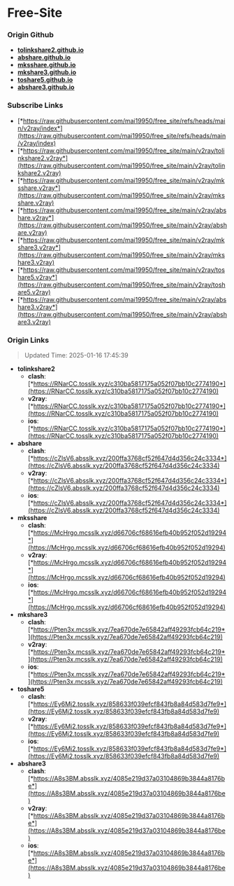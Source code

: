 # Free-Site

### Origin Github

- [**tolinkshare2.github.io**](https://github.com/tolinkshare2/tolinkshare2.github.io)
- [**abshare.github.io**](https://github.com/abshare/abshare.github.io)
- [**mksshare.github.io**](https://github.com/mksshare/mksshare.github.io)
- [**mkshare3.github.io**](https://github.com/mkshare3/mkshare3.github.io)
- [**toshare5.github.io**](https://github.com/toshare5/toshare5.github.io)
- [**abshare3.github.io**](https://github.com/abshare3/abshare3.github.io)

### Subscribe Links

- [*https://raw.githubusercontent.com/mai19950/free_site/refs/heads/main/v2ray/index*](https://raw.githubusercontent.com/mai19950/free_site/refs/heads/main/v2ray/index)
- [*https://raw.githubusercontent.com/mai19950/free_site/main/v2ray/tolinkshare2.v2ray*](https://raw.githubusercontent.com/mai19950/free_site/main/v2ray/tolinkshare2.v2ray)
- [*https://raw.githubusercontent.com/mai19950/free_site/main/v2ray/mksshare.v2ray*](https://raw.githubusercontent.com/mai19950/free_site/main/v2ray/mksshare.v2ray)
- [*https://raw.githubusercontent.com/mai19950/free_site/main/v2ray/abshare.v2ray*](https://raw.githubusercontent.com/mai19950/free_site/main/v2ray/abshare.v2ray)
- [*https://raw.githubusercontent.com/mai19950/free_site/main/v2ray/mkshare3.v2ray*](https://raw.githubusercontent.com/mai19950/free_site/main/v2ray/mkshare3.v2ray)
- [*https://raw.githubusercontent.com/mai19950/free_site/main/v2ray/toshare5.v2ray*](https://raw.githubusercontent.com/mai19950/free_site/main/v2ray/toshare5.v2ray)
- [*https://raw.githubusercontent.com/mai19950/free_site/main/v2ray/abshare3.v2ray*](https://raw.githubusercontent.com/mai19950/free_site/main/v2ray/abshare3.v2ray)

### Origin Links

> Updated Time: 2025-01-16 17:45:39

- **tolinkshare2**
  - **clash**: [*https://RNarCC.tosslk.xyz/c310ba5817175a052f07bb10c2774190*](https://RNarCC.tosslk.xyz/c310ba5817175a052f07bb10c2774190)
  - **v2ray**: [*https://RNarCC.tosslk.xyz/c310ba5817175a052f07bb10c2774190*](https://RNarCC.tosslk.xyz/c310ba5817175a052f07bb10c2774190)
  - **ios**: [*https://RNarCC.tosslk.xyz/c310ba5817175a052f07bb10c2774190*](https://RNarCC.tosslk.xyz/c310ba5817175a052f07bb10c2774190)
- **abshare**
  - **clash**: [*https://cZlsV6.absslk.xyz/200ffa3768cf52f647d4d356c24c3334*](https://cZlsV6.absslk.xyz/200ffa3768cf52f647d4d356c24c3334)
  - **v2ray**: [*https://cZlsV6.absslk.xyz/200ffa3768cf52f647d4d356c24c3334*](https://cZlsV6.absslk.xyz/200ffa3768cf52f647d4d356c24c3334)
  - **ios**: [*https://cZlsV6.absslk.xyz/200ffa3768cf52f647d4d356c24c3334*](https://cZlsV6.absslk.xyz/200ffa3768cf52f647d4d356c24c3334)
- **mksshare**
  - **clash**: [*https://McHrgo.mcsslk.xyz/d66706cf68616efb40b952f052d19294*](https://McHrgo.mcsslk.xyz/d66706cf68616efb40b952f052d19294)
  - **v2ray**: [*https://McHrgo.mcsslk.xyz/d66706cf68616efb40b952f052d19294*](https://McHrgo.mcsslk.xyz/d66706cf68616efb40b952f052d19294)
  - **ios**: [*https://McHrgo.mcsslk.xyz/d66706cf68616efb40b952f052d19294*](https://McHrgo.mcsslk.xyz/d66706cf68616efb40b952f052d19294)
- **mkshare3**
  - **clash**: [*https://Pten3x.mcsslk.xyz/7ea670de7e65842aff49293fcb64c219*](https://Pten3x.mcsslk.xyz/7ea670de7e65842aff49293fcb64c219)
  - **v2ray**: [*https://Pten3x.mcsslk.xyz/7ea670de7e65842aff49293fcb64c219*](https://Pten3x.mcsslk.xyz/7ea670de7e65842aff49293fcb64c219)
  - **ios**: [*https://Pten3x.mcsslk.xyz/7ea670de7e65842aff49293fcb64c219*](https://Pten3x.mcsslk.xyz/7ea670de7e65842aff49293fcb64c219)
- **toshare5**
  - **clash**: [*https://Ey6Mj2.tosslk.xyz/858633f039efcf843fb8a84d583d7fe9*](https://Ey6Mj2.tosslk.xyz/858633f039efcf843fb8a84d583d7fe9)
  - **v2ray**: [*https://Ey6Mj2.tosslk.xyz/858633f039efcf843fb8a84d583d7fe9*](https://Ey6Mj2.tosslk.xyz/858633f039efcf843fb8a84d583d7fe9)
  - **ios**: [*https://Ey6Mj2.tosslk.xyz/858633f039efcf843fb8a84d583d7fe9*](https://Ey6Mj2.tosslk.xyz/858633f039efcf843fb8a84d583d7fe9)
- **abshare3**
  - **clash**: [*https://A8s3BM.absslk.xyz/4085e219d37a03104869b3844a8176be*](https://A8s3BM.absslk.xyz/4085e219d37a03104869b3844a8176be)
  - **v2ray**: [*https://A8s3BM.absslk.xyz/4085e219d37a03104869b3844a8176be*](https://A8s3BM.absslk.xyz/4085e219d37a03104869b3844a8176be)
  - **ios**: [*https://A8s3BM.absslk.xyz/4085e219d37a03104869b3844a8176be*](https://A8s3BM.absslk.xyz/4085e219d37a03104869b3844a8176be)
